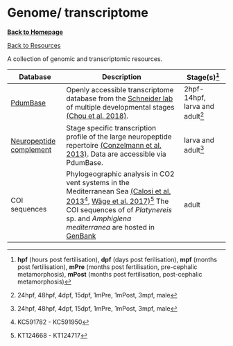 # Genome/ transcriptome

[**Back to Homepage**](index.md)

[Back to Resources](resources.md)

A collection of genomic and transcriptomic resources.

| Database | Description | Stage(s)[^1] |   
| -------- | ----------- | ----------- |
| [PdumBase](http://pdumbase.gdcb.iastate.edu) | Openly accessible transcriptome database from the [Schneider lab](labs.md#schneider-lab) of multiple developmental stages [(Chou et al. 2018)](https://link.springer.com/article/10.1186/s12864-018-4987-0). | 2hpf-14hpf, larva and adult[^2] |
| [Neuropeptide complement](http://pdumbase.gdcb.iastate.edu) | Stage specific transcription profile of the large neuropeptide repertoire  [(Conzelmann et al. 2013)](https://bmcgenomics.biomedcentral.com/articles/10.1186/1471-2164-14-906). Data are accessible via PdumBase. | larva and adult[^2] |
| COI sequences | Phylogeographic analysis in CO2 vent systems in the Mediterranean Sea [(Calosi et al. 2013](https://www.ncbi.nlm.nih.gov/pmc/articles/PMC3758176/)[^3], [Wäge et al. 2017)](https://link.springer.com/article/10.1007/s00227-017-3222-x)[^4] The COI sequences of of *Platynereis* sp. and *Amphiglena mediterranea* are hosted in [GenBank](https://www.ncbi.nlm.nih.gov/genbank/) | adult |



[^1]: **hpf** (hours post fertilisation), **dpf** (days post ferilisation), **mpf** (months post fertilisation), **mPre** (months post fertilisation, pre-cephalic metamorphosis), **mPost** (months post fertilisation, post-cephalic metamorphosis)

[^2]: 24hpf, 48hpf, 4dpf, 15dpf, 1mPre, 1mPost, 3mpf, male

[^3]: KC591782 - KC591950

[^4]: KT124668 - KT124717
